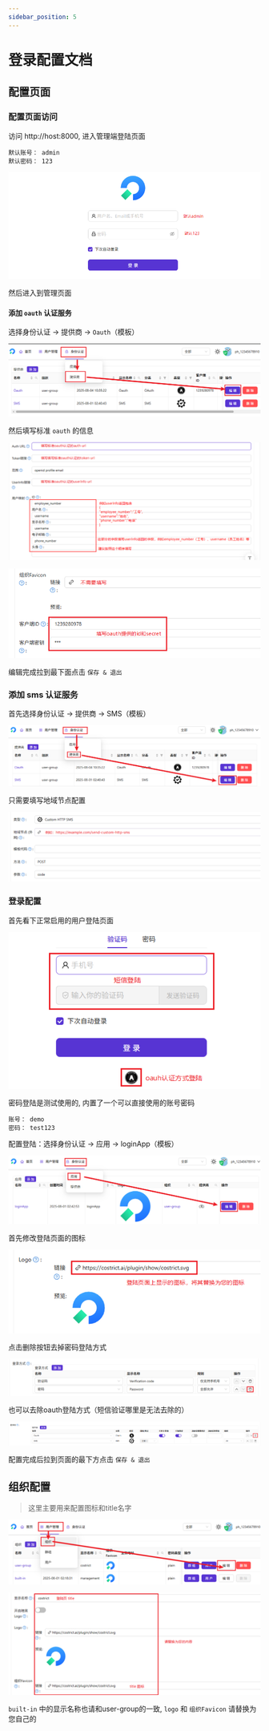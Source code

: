 ```yaml
---
sidebar_position: 5
---
```


# 登录配置文档

## 配置页面

### 配置页面访问

访问 http://host:8000, 进入管理端登陆页面

```commandline
默认账号： admin
默认密码： 123
```
![img.png](./img/casdoor/config-login-page.png)

然后进入到管理页面

#### 添加 `oauth` 认证服务

选择身份认证 -> 提供商 -> `Oauth`（模板）

![img.png](./img/casdoor/add-oauth.png)

然后填写标准 `oauth` 的信息

![img.png](./img/casdoor/edit-oauth.png)

![img.png](./img/casdoor/id-secret.png)

编辑完成拉到最下面点击 `保存 & 退出`

### 添加 sms 认证服务

首先选择身份认证 -> 提供商 -> SMS（模板）

![img.png](./img/casdoor/add-sms.png)

只需要填写地域节点配置

![img.png](./img/casdoor/config-sms.png)

### 登录配置

首先看下正常启用的用户登陆页面

![img.png](./img/casdoor/login-page.png)

密码登陆是测试使用的, 内置了一个可以直接使用的账号密码

```commandline
账号： demo
密码： test123
```

配置登陆：选择身份认证 -> 应用 -> loginApp（模板）

![img.png](./img/casdoor/config-login.png)

首先修改登陆页面的图标

![img_1.png](./img/casdoor/edit-login-logo.png)

点击删除按钮去掉密码登陆方式

![img.png](./img/casdoor/remove-password-login.png)

也可以去除oauth登陆方式（短信验证哪里是无法去除的）

![img.png](./img/casdoor/remove-oauth-login.png)

配置完成后拉到页面的最下方点击 `保存 & 退出`

## 组织配置

> 这里主要用来配置图标和title名字

![img.png](./img/casdoor/organization.png)

![img.png](./img/casdoor/edit-organization.png)

`built-in` 中的显示名称也请和user-group的一致, `logo` 和 `组织Favicon` 请替换为您自己的
